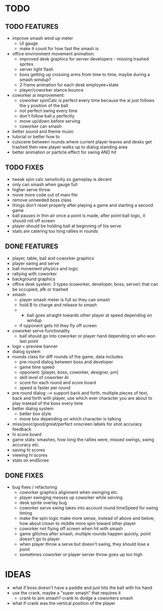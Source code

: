 # TODO

## TODO FEATURES
- improve smash wind up meter
	- UI gauge
	- make it count for how fast the smash is
- office environment movement animation:
	- improved desk graphics for server developers - missing trashed sprites
	- server light flash
	- boss getting up crossing arms from time to time, maybe during a smash windup? 
	- 2 frame animation for each desk employee+state
	- player/coworker stance bounce
- coworker ai improvement: 
	- coworker spinCalc is perfect every time because the ai just follows the y position of the ball
	- not perfect swing every time
	- don't follow ball.y perfectly
	- move up/down before serving
	- coworker can smash
- better sound and theme music
- tutorial or better how to
- cutscene between rounds where current player leaves and desks get trashed then new player walks up to dialog standing area
- better animation or particle effect for swing AND hit
	
## TODO FIXES
- tweak spin calc sensitivity so gameplay is decent
- only can smash when gauge full
- higher serve throw
- move more code out of main file
- remove unneeded boss class
- things don't reset properly after playing a game and starting a second game
- ball pauses in thin air once a point is made, after point ball logic, it should roll off screen
- player should be holding ball at beginning of his serve
- stats are catering too long rallies in rounds

## DONE FEATURES
- player, table, ball and coworker graphics
- player swing and serve
- ball movement physics and logic
- rallying with coworker
- background graphics
- office desk system: 3 types (coworker, developer, boss, server) that can be occupied, afk or trashed
- smash
	- player smash meter is full so they can smash
	- hold B to charge and release to smash
	- * ball goes straight towards other player at speed depending on windup
	- if opponent gets hit they fly off screen
- coworker serve functionality
	- ball should go into coworker or player hand depending on who won last point
- logo + preview banner
- dialog system
- rounds class for diff rounds of the game, data includes:
	- pre-round dialog between boss and developer
	- game time speed
	- opponent: [player, boss, coworker, designer, pm]
	- skill level of coworker AI
	- score for each round and score board
	- speed is faster per round
- pre round dialog --> support back and forth, multiple pieces of text, back and forth with player, use which ever character you are about to play instead of the boss every time
- better dialog system
	- better box style
	- move box depending on which character is talking
- miss/poor/good/great/perfect onscreen labels for shot accuracy feedback
- hi score board
- game stats: smashes, how long the rallies were, missed swings, swing accuracy etc.
- saving hi scores
- viewing hi scores
- stats on endScree
	
## DONE FIXES
- bug fixes / refactoring
	- coworker graphics alignment when swinging etc.
	- player swinging messes up coworker while serving
	- desk sprite overlay bug
	- coworker serve swing takes into account round timeSpeed for swing timing
	- make the spin logic make more sense, instead of above and below, how about closer to middle more spin toward other player
	- coworker not flying off screen when hit with smash
	- game glitches after smash, multiple rounds happen quickly, point doesn't go to player
	- when player throw a serve but doesn't swing, they should lose a point
	- sometimes coworker or player server throw goes up too high

# IDEAS
- what if boss doesn't have a paddle and just hits the ball with his hand
- use the crank, maybe a "super smash" that requires it
	- crank to aim smash? crank to dodge a coworkers smash
- what if crank was the vertical position of the player
